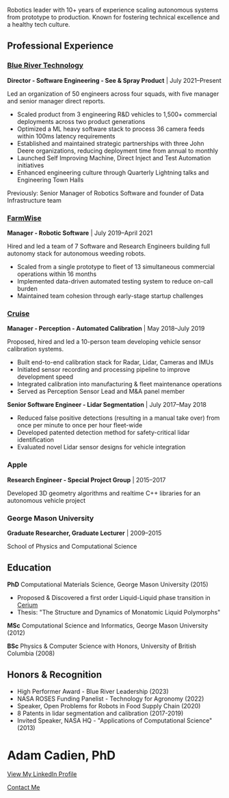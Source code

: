 Robotics leader with 10+ years of experience scaling autonomous systems from prototype to production. Known for fostering technical excellence and a healthy tech culture.

## Professional Experience

### [Blue River Technology](https://www.bluerivertech.com)
**Director - Software Engineering - See & Spray Product** | July 2021–Present

Led an organization of 50 engineers across four squads, with five manager and senior manager direct reports. 

- Scaled product from 3 engineering R&D vehicles to 1,500+ commercial deployments across two product generations
- Optimized a ML heavy software stack to process 36 camera feeds within 100ms latency requirements
- Established and maintained strategic partnerships with three John Deere organizations, reducing deployment time from annual to monthly
- Launched Self Improving Machine, Direct Inject and Test Automation initiatives
- Enhanced engineering culture through Quarterly Lightning talks and Engineering Town Halls
  
Previously: Senior Manager of Robotics Software and founder of Data Infrastructure team

### [FarmWise](https://www.farmwise.io)
**Manager - Robotic Software** | July 2019–April 2021

Hired and led a team of 7 Software and Research Engineers building full autonomy stack for autonomous weeding robots.

- Scaled from a single prototype to fleet of 13 simultaneous commercial operations within 16 months
- Implemented data-driven automated testing system to reduce on-call burden
- Maintained team cohesion through early-stage startup challenges

### [Cruise](https://www.getcruise.com/)
**Manager - Perception - Automated Calibration** | May 2018–July 2019

Proposed, hired and led a 10-person team developing vehicle sensor calibration systems.

- Built end-to-end calibration stack for Radar, Lidar, Cameras and IMUs
- Initiated sensor recording and processing pipeline to improve development speed
- Integrated calibration into manufacturing & fleet maintenance operations
- Served as Perception Sensor Lead and M&A panel member

**Senior Software Engineer - Lidar Segmentation** | July 2017–May 2018
- Reduced false positive detections (resulting in a manual take over) from once per minute to once per hour fleet-wide
- Developed patented detection method for safety-critical lidar identification
- Evaluated novel Lidar sensor designs for vehicle integration

### Apple
**Research Engineer - Special Project Group** | 2015–2017

Developed 3D geometry algorithms and realtime C++ libraries for an autonomous vehicle project

### George Mason University
**Graduate Researcher, Graduate Lecturer** | 2009–2015

School of Physics and Computational Science

## Education
**PhD** Computational Materials Science, George Mason University (2015)
- Proposed & Discovered a first order Liquid-Liquid phase transition in [Cerium](https://scholar.google.com/citations?view_op=view_citation&hl=en&user=qNIeZBYAAAAJ&citation_for_view=qNIeZBYAAAAJ:JQOojiI6XY0C)
- Thesis: "The Structure and Dynamics of Monatomic Liquid Polymorphs"

**MSc** Computational Science and Informatics, George Mason University (2012)

**BSc** Physics & Computer Science with Honors, University of British Columbia (2008)

## Honors & Recognition
- High Performer Award - Blue River Leadership (2023)
- NASA ROSES Funding Panelist - Technology for Agronomy (2022)
- Speaker, Open Problems for Robots in Food Supply Chain (2020)
- 8 Patents in lidar segmentation and calibration (2017-2019)
- Invited Speaker, NASA HQ - "Applications of Computational Science" (2013)

# Adam Cadien, PhD

[View My LinkedIn Profile](https://www.linkedin.com/in/adam-cadien-a3969620/)

[Contact Me](mailto:adamcadien@gmail.com)

